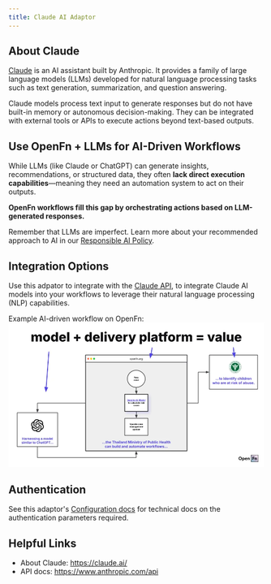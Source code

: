```yaml
---
title: Claude AI Adaptor
---
```


## About Claude

[Claude](https://claude.ai/) is an AI assistant built by Anthropic. It provides
a family of large language models (LLMs) developed for natural language
processing tasks such as text generation, summarization, and question answering.

Claude models process text input to generate responses but do not have built-in
memory or autonomous decision-making. They can be integrated with external tools
or APIs to execute actions beyond text-based outputs.

## Use OpenFn + LLMs for AI-Driven Workflows

While LLMs (like Claude or ChatGPT) can generate insights, recommendations, or
structured data, they often **lack direct execution capabilities**—meaning they
need an automation system to act on their outputs.

**OpenFn workflows fill this gap by orchestrating actions based on LLM-generated
responses.**

Remember that LLMs are imperfect. Learn more about your recommended approach to
AI in our [Responsible AI Policy](https://www.openfn.org/ai).

## Integration Options

Use this adpator to integrate with the
[Claude API](https://www.anthropic.com/api), to integrate Claude AI models into
your workflows to leverage their natural language processing (NLP) capabilities.

Example AI-driven workflow on OpenFn:
![ai-driven-workflow](/img/ai-workflow-example.webp)

## Authentication

See this adaptor's
[Configuration docs](/adaptors/packages/claude-configuration-schema) for
technical docs on the authentication parameters required.

## Helpful Links

- About Claude: https://claude.ai/
- API docs: https://www.anthropic.com/api
